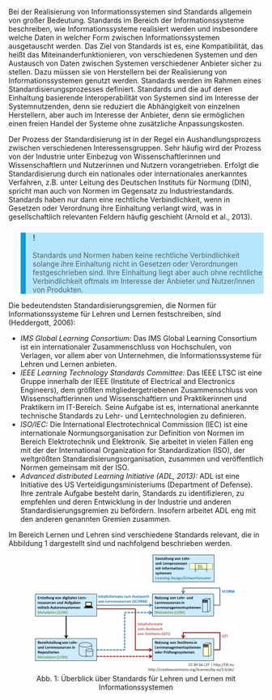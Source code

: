 <!-- filename: 01_Einfuehrung.md -->
<!-- title: Einführung -->

Bei der Realisierung von Informationssystemen sind Standards allgemein von großer Bedeutung. Standards im Bereich der Informationssysteme beschreiben, wie Informationssysteme realisiert werden und insbesondere welche Daten in welcher Form zwischen Informationssystemen ausgetauscht werden. Das Ziel von Standards ist es, eine Kompatibilität, das heißt das Miteinanderfunktionieren, von verschiedenen Systemen und den Austausch von Daten zwischen Systemen verschiedener Anbieter sicher zu stellen. Dazu müssen sie von Herstellern bei der Realisierung von Informationssystemen genutzt werden. Standards werden im Rahmen eines Standardisierungsprozesses definiert. Standards und die auf deren Einhaltung basierende Interoperabilität von Systemen sind im Interesse der Systemnutzenden, denn sie reduziert die Abhängigkeit von einzelnen Herstellern, aber auch im Interesse der Anbieter, denn sie ermöglichen einen freien Handel der Systeme ohne zusätzliche Anpassungskosten.

Der Prozess der Standardisierung ist in der Regel ein Aushandlungsprozess zwischen verschiedenen Interessensgruppen. Sehr häufig wird der Prozess von der Industrie unter Einbezug von Wissenschaftlerinnen und Wissenschaftlern und Nutzerinnen und Nutzern vorangetrieben. Erfolgt die Standardisierung durch ein nationales oder internationales anerkanntes Verfahren, z.B. unter Leitung des Deutschen Instituts für Normung (DIN), spricht man auch von Normen im Gegensatz zu Industriestandards. Standards haben nur dann eine rechtliche Verbindlichkeit, wenn in Gesetzen oder Verordnung ihre Einhaltung verlangt wird, was in gesellschaftlich relevanten Feldern häufig geschieht (Arnold et al., 2013).

<blockquote style="background: #B3E5FC; border-left: 10px solid #039BE5">

### !

Standards und Normen haben keine rechtliche Verbindlichkeit solange ihre Einhaltung nicht in Gesetzen oder Verordnungen festgeschrieben sind. Ihre Einhaltung liegt aber auch ohne rechtliche Verbindlichkeit oftmals im Interesse der Anbieter und Nutzer/innen von Produkten.

</blockquote>

Die bedeutendsten Standardisierungsgremien, die Normen für Informationssysteme für Lehren und Lernen festschreiben, sind (Heddergott, 2006):

- *IMS Global Learning Consortium:* Das IMS Global Learning Consortium ist ein internationaler Zusammenschluss von Hochschulen, von Verlagen, vor allem aber von Unternehmen, die Informationssysteme für Lehren und Lernen anbieten.
- *IEEE Learning Technology Standards Committee:* Das IEEE LTSC ist eine Gruppe innerhalb der IEEE (Institute of Electrical and Electronics Engineers), dem größten mitgliedergetriebenen Zusammenschluss von Wissenschaftlerinnen und Wissenschaftlern und Praktikerinnen und Praktikern im IT-Bereich. Seine Aufgabe ist es, international anerkannte technische Standards zu Lehr- und Lerntechnologien zu definieren.
- *ISO/IEC:* Die International Electrotechnical Commission (IEC) ist eine internationale Normungsorganisation zur Definition von Normen im Bereich Elektrotechnik und Elektronik. Sie arbeitet in vielen Fällen eng mit der der International Organization for Standardization (ISO), der weltgrößten Standardisierungsorganisation, zusammen und veröffentlich Normen gemeinsam mit der ISO.
- *Advanced distributed Learning Initiative (ADL, 2013):* ADL ist eine Initiative des US Verteidigungsministeriums (Department of Defense). Ihre zentrale Aufgabe besteht darin, Standards zu identifizieren, zu empfehlen und deren Entwicklung in der Industrie und anderen Standardisierungsgremien zu befördern. Insofern arbeitet ADL eng mit den anderen genannten Gremien zusammen.

Im Bereich Lernen und Lehren sind verschiedene Standards relevant, die in Abbildung 1 dargestellt sind und nachfolgend beschrieben werden.

<center><figure>
  <img src="img/1_Überblick_über_Standards_für_Lehren_und_Lernen_mit_Informationssystemen.jpg" alt="Abb. 1: Überblick über Standards für Lehren und Lernen mit Informationssystemen">
  <figcaption>Abb. 1: Überblick über Standards für Lehren und Lernen mit Informationssystemen</figcaption>
</figure></center>

